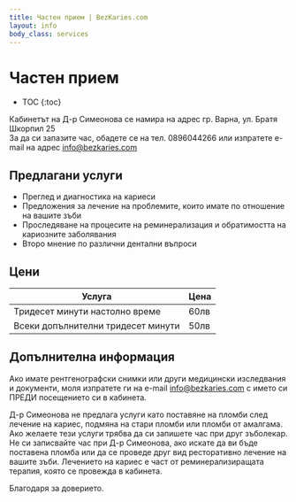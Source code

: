 ---title: Частен прием | BezKaries.comlayout: infobody_class: services---# Частен прием* TOC{:toc}Кабинетът на Д-р Симеонова се намира на адрес гр. Варна, ул. Братя Шкорпил 25<br />За да си запазите час, обадете се на тел. 0896044266 или изпратете e-mail на адрес [info@bezkaries.com][email]## Предлагани услуги- Преглед и диагностика на кариеси- Предложения за лечение на проблемите, които имате по отношение на вашите зъби- Проследяване на процесите на реминерализация и обратимостта на кариозните заболявания- Второ мнение по различни дентални въпроси## ЦениУслуга| Цена-----------|-----------|Тридесет минути настолно време | 60лвВсеки допълнителни тридесет минути | 50лв## Допълнителна информацияАко имате рентгенографски снимки или други медицински изследвания и документи, моля изпратете ги на e-mail [info@bezkaries.com][email] с името си ПРЕДИ посещението си в кабинета.Д-р Симеонова не предлага услуги като поставяне на пломби след лечение на кариес, подмяна на стари пломби или пломби от амалгама. Ако желаете тези услуги трябва да си запишете час при друг зъболекар. Не си записвайте час при Д-р Симеонова, ако искате да ви бъде поставена пломба или да се проведе друг вид ресторативно лечение на вашите зъби.Лечението на кариес е част от реминерализиращата терапия, която се провежда в кабинета.Благодаря за доверието.[email]: mailto:info@bezkaries.com
